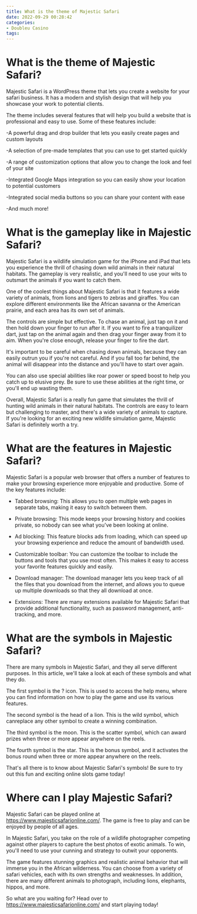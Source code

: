 ```yaml
---
title: What is the theme of Majestic Safari
date: 2022-09-29 00:28:42
categories:
- Doubleu Casino
tags:
---
```



#  What is the theme of Majestic Safari?

Majestic Safari is a WordPress theme that lets you create a website for your safari business. It has a modern and stylish design that will help you showcase your work to potential clients.

The theme includes several features that will help you build a website that is professional and easy to use. Some of these features include:

-A powerful drag and drop builder that lets you easily create pages and custom layouts

-A selection of pre-made templates that you can use to get started quickly

-A range of customization options that allow you to change the look and feel of your site

-Integrated Google Maps integration so you can easily show your location to potential customers

-Integrated social media buttons so you can share your content with ease

-And much more!

#  What is the gameplay like in Majestic Safari?

Majestic Safari is a wildlife simulation game for the iPhone and iPad that lets you experience the thrill of chasing down wild animals in their natural habitats. The gameplay is very realistic, and you'll need to use your wits to outsmart the animals if you want to catch them.

One of the coolest things about Majestic Safari is that it features a wide variety of animals, from lions and tigers to zebras and giraffes. You can explore different environments like the African savanna or the American prairie, and each area has its own set of animals.

The controls are simple but effective. To chase an animal, just tap on it and then hold down your finger to run after it. If you want to fire a tranquilizer dart, just tap on the animal again and then drag your finger away from it to aim. When you're close enough, release your finger to fire the dart.

It's important to be careful when chasing down animals, because they can easily outrun you if you're not careful. And if you fall too far behind, the animal will disappear into the distance and you'll have to start over again.

You can also use special abilities like roar power or speed boost to help you catch up to elusive prey. Be sure to use these abilities at the right time, or you'll end up wasting them.

Overall, Majestic Safari is a really fun game that simulates the thrill of hunting wild animals in their natural habitats. The controls are easy to learn but challenging to master, and there's a wide variety of animals to capture. If you're looking for an exciting new wildlife simulation game, Majestic Safari is definitely worth a try.

#  What are the features in Majestic Safari?

Majestic Safari is a popular web browser that offers a number of features to make your browsing experience more enjoyable and productive. Some of the key features include:

* Tabbed browsing: This allows you to open multiple web pages in separate tabs, making it easy to switch between them.

* Private browsing: This mode keeps your browsing history and cookies private, so nobody can see what you've been looking at online.

* Ad blocking: This feature blocks ads from loading, which can speed up your browsing experience and reduce the amount of bandwidth used.

* Customizable toolbar: You can customize the toolbar to include the buttons and tools that you use most often. This makes it easy to access your favorite features quickly and easily.

* Download manager: The download manager lets you keep track of all the files that you download from the internet, and allows you to queue up multiple downloads so that they all download at once.

* Extensions: There are many extensions available for Majestic Safari that provide additional functionality, such as password management, anti-tracking, and more.

#  What are the symbols in Majestic Safari?

There are many symbols in Majestic Safari, and they all serve different purposes. In this article, we'll take a look at each of these symbols and what they do.

The first symbol is the ? icon. This is used to access the help menu, where you can find information on how to play the game and use its various features.

The second symbol is the head of a lion. This is the wild symbol, which canreplace any other symbol to create a winning combination.

The third symbol is the moon. This is the scatter symbol, which can award prizes when three or more appear anywhere on the reels.

The fourth symbol is the star. This is the bonus symbol, and it activates the bonus round when three or more appear anywhere on the reels.

That's all there is to know about Majestic Safari's symbols! Be sure to try out this fun and exciting online slots game today!

#  Where can I play Majestic Safari?

Majestic Safari can be played online at https://www.majesticsafarionline.com/. The game is free to play and can be enjoyed by people of all ages.

In Majestic Safari, you take on the role of a wildlife photographer competing against other players to capture the best photos of exotic animals. To win, you'll need to use your cunning and strategy to outwit your opponents.

The game features stunning graphics and realistic animal behavior that will immerse you in the African wilderness. You can choose from a variety of safari vehicles, each with its own strengths and weaknesses. In addition, there are many different animals to photograph, including lions, elephants, hippos, and more.

So what are you waiting for? Head over to https://www.majesticsafarionline.com/ and start playing today!